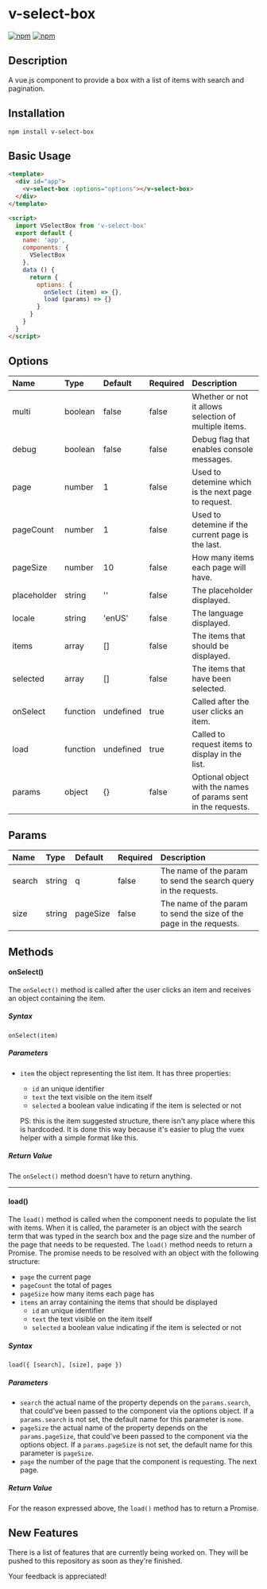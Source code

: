 # v-select-box
[![npm](https://img.shields.io/npm/v/v-select-box.svg)](https://www.npmjs.com/package/v-select-box)
[![npm](https://img.shields.io/npm/dt/v-select-box.svg)](https://www.npmjs.com/package/v-select-box)

Description
-------------------------------------

A vue.js component to provide a box with a list of items with search and pagination.

Installation
-------------------------------------

    npm install v-select-box

Basic Usage
-------------------------------------

```html
<template>
  <div id="app">
    <v-select-box :options="options"></v-select-box>
  </div>
</template>

<script>
  import VSelectBox from 'v-select-box'
  export default {
    name: 'app',
    components: {
      VSelectBox
    },
    data () {
      return {
        options: {
          onSelect (item) => {},
          load (params) => {}
        }
      }
    }
  }
</script>
```

Options
-------------------------------------

Name            | Type     | Default   | Required | Description
:-------------- | :------  | :------   | :------- |:----------
multi           | boolean  | false     | false    | Whether or not it allows selection of multiple items.
debug           | boolean  | false     | false    | Debug flag that enables console messages.
page            | number   | 1         | false    | Used to detemine which is the next page to request.
pageCount       | number   | 1         | false    | Used to detemine if the current page is the last.
pageSize        | number   | 10        | false    | How many items each page will have.
placeholder     | string   | ''        | false    | The placeholder displayed.
locale          | string   | 'enUS'    | false    | The language displayed.
items           | array    | []        | false    | The items that should be displayed.
selected        | array    | []        | false    | The items that have been selected.
onSelect        | function | undefined | true     | Called after the user clicks an item.
load            | function | undefined | true     | Called to request items to display in the list.
params          | object   | {}        | false    | Optional object with the names of params sent in the requests.

Params
-------------------------------------

Name            | Type     | Default   | Required | Description
:-------------- | :------  | :------   | :------- | :----------
search          | string   | q         | false    | The name of the param to send the search query in the requests.
size            | string   | pageSize  | false    | The name of the param to send the size of the page in the requests.

Methods
-------------------------------------

#### onSelect()
The `onSelect()` method is called after the user clicks an item and receives an object containing the item.
##### Syntax
`onSelect(item)`
##### Parameters
- `item` the object representing the list item. It has three properties:
  - `id` an unique identifier
  - `text` the text visible on the item itself
  - `selected` a boolean value indicating if the item is selected or not

  PS: this is the item suggested structure, there isn't any place where this is hardcoded. It is done this way because it's easier to plug the vuex helper with a simple format like this.
##### Return Value
The `onSelect()` method doesn't have to return anything.

--------------------------------------
#### load()
The `load()` method is called when the component needs to populate the list with items. When it is called, the parameter is an object with the search term that was typed in the search box and the page size and the number of the page that needs to be requested. The `load()` method needs to return a Promise. The promise needs to be resolved with an object with the following structure:
- `page` the current page
- `pageCount` the total of pages
- `pageSize` how many items each page has
- `items` an array containing the items that should be displayed
  - `id` an unique identifier
  - `text` the text visible on the item itself
  - `selected` a boolean value indicating if the item is selected or not
##### Syntax
`load({ [search], [size], page })`
##### Parameters
- `search` the actual name of the property depends on the `params.search`, that could've been passed to the component via the options object. If a `params.search` is not set, the default name for this parameter is `nome`.
- `pageSize` the actual name of the property depends on the `params.pageSize`, that could've been passed to the component via the options object. If a `params.pageSize` is not set, the default name for this parameter is `pageSize`.
- `page` the number of the page that the component is requesting. The next page.
##### Return Value
For the reason expressed above, the `load()` method has to return a Promise.

New Features
-------------------------------------

There is a list of features that are currently being worked on. They will be pushed to this repository as soon as they're finished.

Your feedback is appreciated!
